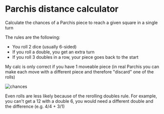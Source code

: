 # Parchis distance calculator

Calculate the chances of a Parchis piece to reach a given square in a single turn

The rules are the following:
- You roll 2 dice (usually 6-sided)
- If you roll a double, you get an extra turn
- If you roll 3 doubles in a row, your piece goes back to the start

My calc is only correct if you have 1 moveable piece (in real Parchis you can make each move with a different piece and therefore "discard" one of the rolls)

![chances](https://github.com/user-attachments/assets/f278e313-ca13-4253-afbc-ffe193f4960f)

Even rolls are less likely because of the rerolling doubles rule. For example, you can't get a 12 with a double 6, you would need a different double and the difference (e.g. 4/4 + 3/1)
